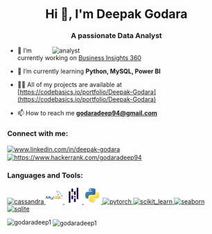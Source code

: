 <h1 align="center">Hi 👋, I'm Deepak Godara</h1>
<h3 align="center">A passionate Data Analyst</h3>
<img align ="right" alt="analyst" width="400" src="https://cdn.dribbble.com/users/72535/screenshots/2630779/data_visualization_by_jardson_almeida.gif">

- 🔭 I’m currently working on [Business Insights 360](https://codebasics.io/portfolio/Deepak-Godara)

- 🌱 I’m currently learning **Python, MySQL, Power BI**

- 👨‍💻 All of my projects are available at [https://codebasics.io/portfolio/Deepak-Godara](https://codebasics.io/portfolio/Deepak-Godara)

- 📫 How to reach me **godaradeep94@gmail.com**

<h3 align="left">Connect with me:</h3>
<p align="left">
<a href="https://linkedin.com/in/www.linkedin.com/in/deepak-godara" target="blank"><img align="center" src="https://raw.githubusercontent.com/rahuldkjain/github-profile-readme-generator/master/src/images/icons/Social/linked-in-alt.svg" alt="www.linkedin.com/in/deepak-godara" height="30" width="40" /></a>
<a href="https://www.hackerrank.com/https://www.hackerrank.com/godaradeep94" target="blank"><img align="center" src="https://raw.githubusercontent.com/rahuldkjain/github-profile-readme-generator/master/src/images/icons/Social/hackerrank.svg" alt="https://www.hackerrank.com/godaradeep94" height="30" width="40" /></a>
</p>

<h3 align="left">Languages and Tools:</h3>
<p align="left"> <a href="https://cassandra.apache.org/" target="_blank" rel="noreferrer"> <img src="https://www.vectorlogo.zone/logos/apache_cassandra/apache_cassandra-icon.svg" alt="cassandra" width="40" height="40"/> </a> <a href="https://www.mysql.com/" target="_blank" rel="noreferrer"> <img src="https://raw.githubusercontent.com/devicons/devicon/master/icons/mysql/mysql-original-wordmark.svg" alt="mysql" width="40" height="40"/> </a> <a href="https://pandas.pydata.org/" target="_blank" rel="noreferrer"> <img src="https://raw.githubusercontent.com/devicons/devicon/2ae2a900d2f041da66e950e4d48052658d850630/icons/pandas/pandas-original.svg" alt="pandas" width="40" height="40"/> </a> <a href="https://www.python.org" target="_blank" rel="noreferrer"> <img src="https://raw.githubusercontent.com/devicons/devicon/master/icons/python/python-original.svg" alt="python" width="40" height="40"/> </a> <a href="https://pytorch.org/" target="_blank" rel="noreferrer"> <img src="https://www.vectorlogo.zone/logos/pytorch/pytorch-icon.svg" alt="pytorch" width="40" height="40"/> </a> <a href="https://scikit-learn.org/" target="_blank" rel="noreferrer"> <img src="https://upload.wikimedia.org/wikipedia/commons/0/05/Scikit_learn_logo_small.svg" alt="scikit_learn" width="40" height="40"/> </a> <a href="https://seaborn.pydata.org/" target="_blank" rel="noreferrer"> <img src="https://seaborn.pydata.org/_images/logo-mark-lightbg.svg" alt="seaborn" width="40" height="40"/> </a> <a href="https://www.sqlite.org/" target="_blank" rel="noreferrer"> <img src="https://www.vectorlogo.zone/logos/sqlite/sqlite-icon.svg" alt="sqlite" width="40" height="40"/> </a> </p>

<p><img align="left" src="https://github-readme-stats.vercel.app/api/top-langs?username=godaradeep1&show_icons=true&locale=en&layout=compact" alt="godaradeep1" /></p>

<p>&nbsp;<img align="center" src="https://github-readme-stats.vercel.app/api?username=godaradeep1&show_icons=true&locale=en" alt="godaradeep1" /></p>
